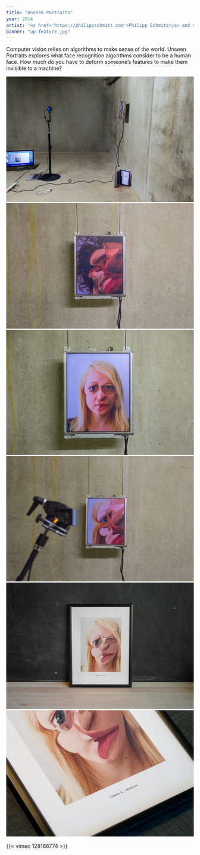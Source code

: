 ```yaml
---
title: "Unseen Portraits"
year: 2014
artist: "<a href='https://philippschmitt.com'>Philipp Schmitt</a> and <a href='http://stephanbogner.de'>Stephan Bogner</a>"
banner: "up-feature.jpg"
---
```


Computer vision relies on algorithms to make sense of the world.
Unseen Portraits explores what face recognition algorithms
consider to be a human face. How much do you have to deform
someone’s features to make them invisible to a machine?


![image of the artwork 1](01-setup.jpg)
![image of the artwork 2](02-portrait.jpg)
![image of the artwork 3](03-portrait.jpg)
![image of the artwork 3](04-portrait+cam.jpg)
![image of the artwork 3](05-print.jpg)
![image of the artwork 3](06-print-detail.jpg)

{{< vimeo 128166774 >}}
